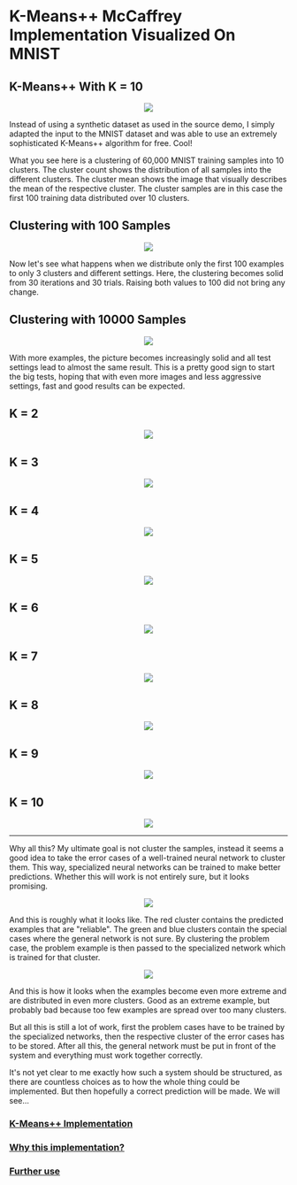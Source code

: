 # K-Means++ McCaffrey Implementation Visualized On MNIST

## K-Means++ With K = 10

<p align="center">
  <img src="https://github.com/grensen/k-means/blob/main/figures/main_kmeans.png?raw=true">
</p>

Instead of using a synthetic dataset as used in the source demo, I simply adapted the input to the MNIST dataset and was able to use an extremely sophisticated K-Means++ algorithm for free. Cool!

What you see here is a clustering of 60,000 MNIST training samples into 10 clusters. The cluster count shows the distribution of all samples into the different clusters. The cluster mean shows the image that visually describes the mean of the respective cluster. The cluster samples are in this case the first 100 training data distributed over 10 clusters. 

## Clustering with 100 Samples

<p align="center">
  <img src="https://github.com/grensen/k-means/blob/main/figures/k-means_demo_01.png?raw=true">
</p>

Now let's see what happens when we distribute only the first 100 examples to only 3 clusters and different settings. Here, the clustering becomes solid from 30 iterations and 30 trials. Raising both values to 100 did not bring any change.

## Clustering with 10000 Samples

<p align="center">
  <img src="https://github.com/grensen/k-means/blob/main/figures/k-means_demo_02.png?raw=true">
</p>

With more examples, the picture becomes increasingly solid and all test settings lead to almost the same result. This is a pretty good sign to start the big tests, hoping that with even more images and less aggressive settings, fast and good results can be expected.

## K = 2

<p align="center">
  <img src="https://github.com/grensen/k-means/blob/main/figures/k-means_mnist_K2.png?raw=true">
</p>

## K = 3

<p align="center">
  <img src="https://github.com/grensen/k-means/blob/main/figures/k-means_mnist_K3.png?raw=true">
</p>

## K = 4

<p align="center">
  <img src="https://github.com/grensen/k-means/blob/main/figures/k-means_mnist_K4.png?raw=true">
</p>

## K = 5

<p align="center">
  <img src="https://github.com/grensen/k-means/blob/main/figures/k-means_mnist_K5.png?raw=true">
</p>

## K = 6

<p align="center">
  <img src="https://github.com/grensen/k-means/blob/main/figures/k-means_mnist_K6.png?raw=true">
</p>

## K = 7

<p align="center">
  <img src="https://github.com/grensen/k-means/blob/main/figures/k-means_mnist_K7.png?raw=true">
</p>

## K = 8

<p align="center">
  <img src="https://github.com/grensen/k-means/blob/main/figures/k-means_mnist_K8.png?raw=true">
</p>

## K = 9

<p align="center">
  <img src="https://github.com/grensen/k-means/blob/main/figures/k-means_mnist_K9.png?raw=true">
</p>

## K = 10

<p align="center">
  <img src="https://github.com/grensen/k-means/blob/main/figures/k-means_mnist_K10.png?raw=true">
</p>

---

Why all this? My ultimate goal is not cluster the samples, instead it seems a good idea to take the error cases of a well-trained neural network to cluster them. This way, specialized neural networks can be trained to make better predictions. Whether this will work is not entirely sure, but it looks promising.


<p align="center">
  <img src="https://github.com/grensen/k-means/blob/main/figures/error_cases_example.png?raw=true">
</p>

And this is roughly what it looks like. The red cluster contains the predicted examples that are "reliable". The green and blue clusters contain the special cases where the general network is not sure. By clustering the problem case, the problem example is then passed to the specialized network which is trained for that cluster. 

<p align="center">
  <img src="https://github.com/grensen/k-means/blob/main/figures/errorCases_MaxErrorCasesK10_03?raw=true">
</p>

And this is how it looks when the examples become even more extreme and are distributed in even more clusters. Good as an extreme example, but probably bad because too few examples are spread over too many clusters.

But all this is still a lot of work, first the problem cases have to be trained by the specialized networks, then the respective cluster of the error cases has to be stored. After all this, the general network must be put in front of the system and everything must work together correctly. 

It's not yet clear to me exactly how such a system should be structured, as there are countless choices as to how the whole thing could be implemented. But then hopefully a correct prediction will be made. We will see...

### [K-Means++ Implementation](https://visualstudiomagazine.com/Articles/2020/05/06/data-clustering-k-means.aspx?Page=1)

### [Why this implementation?](https://www.youtube.com/watch?v=6oUW9IYbhEc)

### [Further use](https://www.youtube.com/watch?v=yR7k19YBqiw)





